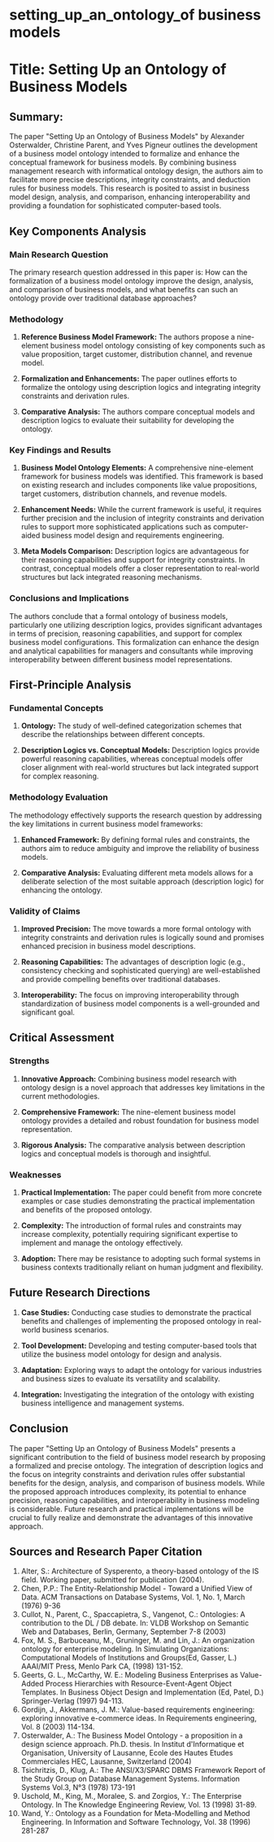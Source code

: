 # setting_up_an_ontology_of business models 

# Title: Setting Up an Ontology of Business Models

## Summary:
The paper "Setting Up an Ontology of Business Models" by Alexander Osterwalder, Christine Parent, and Yves Pigneur outlines the development of a business model ontology intended to formalize and enhance the conceptual framework for business models. By combining business management research with informatical ontology design, the authors aim to facilitate more precise descriptions, integrity constraints, and deduction rules for business models. This research is posited to assist in business model design, analysis, and comparison, enhancing interoperability and providing a foundation for sophisticated computer-based tools.

## Key Components Analysis

### Main Research Question

The primary research question addressed in this paper is: How can the formalization of a business model ontology improve the design, analysis, and comparison of business models, and what benefits can such an ontology provide over traditional database approaches?

### Methodology

1. **Reference Business Model Framework:** The authors propose a nine-element business model ontology consisting of key components such as value proposition, target customer, distribution channel, and revenue model.
   
2. **Formalization and Enhancements:** The paper outlines efforts to formalize the ontology using description logics and integrating integrity constraints and derivation rules.
   
3. **Comparative Analysis:** The authors compare conceptual models and description logics to evaluate their suitability for developing the ontology.

### Key Findings and Results

1. **Business Model Ontology Elements:** A comprehensive nine-element framework for business models was identified. This framework is based on existing research and includes components like value propositions, target customers, distribution channels, and revenue models.

2. **Enhancement Needs:** While the current framework is useful, it requires further precision and the inclusion of integrity constraints and derivation rules to support more sophisticated applications such as computer-aided business model design and requirements engineering.

3. **Meta Models Comparison:** Description logics are advantageous for their reasoning capabilities and support for integrity constraints. In contrast, conceptual models offer a closer representation to real-world structures but lack integrated reasoning mechanisms.

### Conclusions and Implications

The authors conclude that a formal ontology of business models, particularly one utilizing description logics, provides significant advantages in terms of precision, reasoning capabilities, and support for complex business model configurations. This formalization can enhance the design and analytical capabilities for managers and consultants while improving interoperability between different business model representations.

## First-Principle Analysis

### Fundamental Concepts

1. **Ontology:** The study of well-defined categorization schemes that describe the relationships between different concepts.
   
2. **Description Logics vs. Conceptual Models:** Description logics provide powerful reasoning capabilities, whereas conceptual models offer closer alignment with real-world structures but lack integrated support for complex reasoning.

### Methodology Evaluation

The methodology effectively supports the research question by addressing the key limitations in current business model frameworks:

1. **Enhanced Framework:** By defining formal rules and constraints, the authors aim to reduce ambiguity and improve the reliability of business models.
   
2. **Comparative Analysis:** Evaluating different meta models allows for a deliberate selection of the most suitable approach (description logic) for enhancing the ontology.

### Validity of Claims

1. **Improved Precision:** The move towards a more formal ontology with integrity constraints and derivation rules is logically sound and promises enhanced precision in business model descriptions.

2. **Reasoning Capabilities:** The advantages of description logic (e.g., consistency checking and sophisticated querying) are well-established and provide compelling benefits over traditional databases.

3. **Interoperability:** The focus on improving interoperability through standardization of business model components is a well-grounded and significant goal.

## Critical Assessment

### Strengths

1. **Innovative Approach:** Combining business model research with ontology design is a novel approach that addresses key limitations in the current methodologies.
   
2. **Comprehensive Framework:** The nine-element business model ontology provides a detailed and robust foundation for business model representation.

3. **Rigorous Analysis:** The comparative analysis between description logics and conceptual models is thorough and insightful.

### Weaknesses

1. **Practical Implementation:** The paper could benefit from more concrete examples or case studies demonstrating the practical implementation and benefits of the proposed ontology.

2. **Complexity:** The introduction of formal rules and constraints may increase complexity, potentially requiring significant expertise to implement and manage the ontology effectively.

3. **Adoption:** There may be resistance to adopting such formal systems in business contexts traditionally reliant on human judgment and flexibility.

## Future Research Directions

1. **Case Studies:** Conducting case studies to demonstrate the practical benefits and challenges of implementing the proposed ontology in real-world business scenarios.

2. **Tool Development:** Developing and testing computer-based tools that utilize the business model ontology for design and analysis.

3. **Adaptation:** Exploring ways to adapt the ontology for various industries and business sizes to evaluate its versatility and scalability.

4. **Integration:** Investigating the integration of the ontology with existing business intelligence and management systems.

## Conclusion

The paper "Setting Up an Ontology of Business Models" presents a significant contribution to the field of business model research by proposing a formalized and precise ontology. The integration of description logics and the focus on integrity constraints and derivation rules offer substantial benefits for the design, analysis, and comparison of business models. While the proposed approach introduces complexity, its potential to enhance precision, reasoning capabilities, and interoperability in business modeling is considerable. Future research and practical implementations will be crucial to fully realize and demonstrate the advantages of this innovative approach.

## Sources and Research Paper Citation
1. Alter, S.: Architecture of Sysperento, a theory-based ontology of the IS field. Working paper, submitted for publication (2004).
2. Chen, P.P.: The Entity-Relationship Model - Toward a Unified View of Data. ACM Transactions on Database Systems, Vol. 1, No. 1, March (1976) 9-36
3. Cullot, N., Parent, C., Spaccapietra, S., Vangenot, C.: Ontologies: A contribution to the DL / DB debate. In: VLDB Workshop on Semantic Web and Databases, Berlin, Germany, September 7-8 (2003)
4. Fox, M. S., Barbuceanu, M., Gruninger, M. and Lin, J.: An organization ontology for enterprise modeling. In Simulating Organizations: Computational Models of Institutions and Groups(Ed, Gasser, L.) AAAI/MIT Press, Menlo Park CA, (1998) 131-152.
5. Geerts, G. L., McCarthy, W. E.: Modeling Business Enterprises as Value-Added Process Hierarchies with Resource-Event-Agent Object Templates. In Business Object Design and Implementation (Ed, Patel, D.) Springer-Verlag (1997) 94-113.
6. Gordijn, J., Akkermans, J. M.: Value-based requirements engineering: exploring innovative e-commerce ideas. In Requirements engineering, Vol. 8 (2003) 114-134.
7. Osterwalder, A.: The Business Model Ontology - a proposition in a design science approach. Ph.D. thesis. In Institut d'Informatique et Organisation, University of Lausanne, Ecole des Hautes Etudes Commerciales HEC, Lausanne, Switzerland (2004)
8. Tsichritzis, D., Klug, A.: The ANSI/X3/SPARC DBMS Framework Report of the Study Group on Database Management Systems. Information Systems Vol.3, N°3 (1978) 173-191
9. Uschold, M., King, M., Moralee, S. and Zorgios, Y.: The Enterprise Ontology. In The Knowledge Engineering Review, Vol. 13 (1998) 31-89.
10. Wand, Y.: Ontology as a Foundation for Meta-Modelling and Method Engineering. In Information and Software Technology, Vol. 38 (1996) 281-287